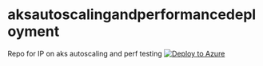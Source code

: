 # aksautoscalingandperformancedeployment
Repo for IP on aks autoscaling and perf testing
[![Deploy to Azure](https://aka.ms/deploytoazurebutton)](https://portal.azure.com/#create/Microsoft.Template/uri/https%3A%2F%2Fraw.githubusercontent.com%2FAzure%2Faks-advanced-autoscaling%2Fmodule1%2Fdeploy%2Fdeployrg.bicep)
